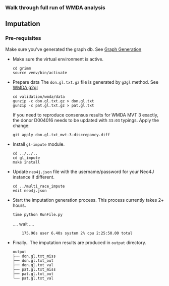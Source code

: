 
### Walk through full run of WMDA analysis
## Imputation

### Pre-requisites
Make sure you've generated the graph db. See [Graph Generation](../graph_generator)

* Make sure the virtual environment is active.
	```
	cd grimm
	source venv/bin/activate
	```

* Prepare data
   The `don.gl.txt.gz` file is generated by `g2gl` method. See [WMDA g2gl](../validation/wmda/)
	```
	cd validation/wmda/data
	gunzip -c don.gl.txt.gz > don.gl.txt
	gunzip -c pat.gl.txt.gz > pat.gl.txt
	```

   If you need to  reproduce consensus results for WMDA MVT 3 exactly, the donor D004016 needs to be updated with `33:03` typings. Apply the change:
	```
	git apply don.gl.txt_mvt-3-discrepancy.diff
	```

* Install `gl-impute` module.
	```
	cd ../../..
	cd gl_impute
	make install
	```

* Update `neo4j.json` file with the username/password for your Neo4J instance if different.
	```
	cd ../multi_race_impute
	edit neo4j.json
	```
* Start the imputation generation process. This process currently takes 2+ hours.
	```
	time python RunFile.py
	```
	....
	wait
	....

	```
		175.96s user 6.40s system 2% cpu 2:25:50.00 total
	```
* Finally.. The imputation results are produced in `output` directory.
	```
	output
	├── don.gl.txt_miss
	├── don.gl.txt_out
	├── don.gl.txt_val
	├── pat.gl.txt_miss
	├── pat.gl.txt_out
	└── pat.gl.txt_val
	```
